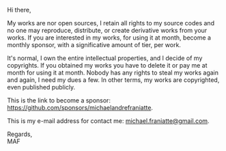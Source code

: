 ﻿  
Hi there,  
  
My works are nor open sources, I retain all rights to my source codes and no one may reproduce, distribute, or create derivative works from your works. If you are interested in my works, for using it at month, become a monthly sponsor, with a significative amount of tier, per work.  
  
It's normal, I own the entire intellectual properties, and I decide of my copyrights. If you obtained my works you have to delete it or pay me at month for using it at month. Nobody has any rights to steal my works again and again, I need my dues a few. In other terms, my works are copyrighted, even published publicly.  
  
This is the link to become a sponsor: https://github.com/sponsors/michaelandrefraniatte.  
  
This is my e-mail address for contact me: michael.franiatte@gmail.com.  
  
Regards,  
MAF  
  